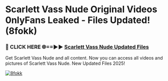 # Scarlett Vass Nude Original Videos 0nlyFans Leaked - Files Updated! (8fokk)

<h3>🔴 CLICK HERE 🌐==►► <a href="https://tinyurl.com/4mcuefdz" rel="nofollow">Scarlett Vass Nude Updated Files</a></h3>

Get Scarlett Vass Nude and all content. Now you can access all videos and pictures of Scarlett Vass Nude. New Updated Files 2025!

[![8fokk](https://i.imgur.com/StAQSOY.gif)](https://tinyurl.com/4mcuefdz)
